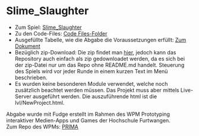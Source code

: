 # Slime_Slaughter

- Zum Spiel: [Slime_Slaughter](https://jonnyre.github.io/Slime_Slaughter/Code/Endabgabe/LevelSelect/LevelSelect.html)<br/>
- Zu den Code-Files: [Code Files-Folder](https://github.com/LksWllmnn/WhackyTowerjump/tree/main/src)<br/>
- Ausgefüllte Tabelle, wie die Abgabe die Voraussetzungen erfüllt: [Zum Dokument](https://github.com/LksWllmnn/WhackyTowerjump/blob/main/DesignSheet.pdf)<br/>
- Bezüglich zip-Download: Die zip findet man [hier](https://github.com/LksWllmnn/WhackyTowerjump/blob/main/WhackyTowerjump.zip), jedoch kann das Repository auch einfach als zip gedownloadet werden, da es sich bei der zip-Datei nur um das Repo ohne README.md handelt. Steuerung des Spiels wird vor jeder Runde in einem kurzen Text im Menü beschrieben.
- Es wurden keine besonderen Module verwendet, welche noch zusätzlich beachtet werden müssen. Das Projekt muss aber mittels Live-Server ausgeführt werden. Die auszuführende html ist die lvl/NewProject.html.

Abgabe wurde mit Fudge erstellt im Rahmen des WPM Prototyping interaktiver Medien-Apps und Games der Hochschule Furtwangen.<br/>
Zum Repo des WPMs: [PRIMA](https://github.com/JirkaDellOro/Prima)